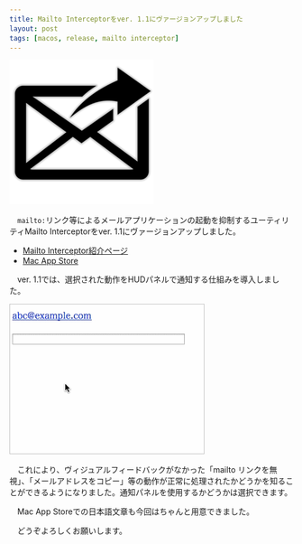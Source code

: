 ```yaml
---
title: Mailto Interceptorをver. 1.1にヴァージョンアップしました
layout: post
tags: [macos, release, mailto interceptor]
---
```

![](/blog/img/20140712/mailto_interceptor_icon.png)

　`mailto:`リンク等によるメールアプリケーションの起動を抑制するユーティリティMailto Interceptorをver. 1.1にヴァージョンアップしました。

- [Mailto Interceptor紹介ページ](/mac/mailtointerceptor/)
- [Mac App Store](https://itunes.apple.com/jp/app/id883196547?mt=12)

　ver. 1.1では、選択された動作をHUDパネルで通知する仕組みを導入しました。

<img src="/blog/img/20140712/demo.gif" style="border: 1px solid silver;"/>

　これにより、ヴィジュアルフィードバックがなかった「mailto リンクを無視」、「メールアドレスをコピー」等の動作が正常に処理されたかどうかを知ることができるようになりました。通知パネルを使用するかどうかは選択できます。

　Mac App Storeでの日本語文章も今回はちゃんと用意できました。

　どうぞよろしくお願いします。
